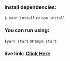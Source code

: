 ### Install dependencies:
`$ yarn install` or `npm install`

### You can run using:

`$yarn start` or `$npm start`

### live link: <a href="https://ipl-auction-7dbdb.web.app/" target="_blank" style="text-decoration: underline, color: red"> Click Here </a>
